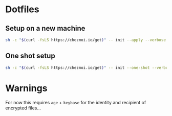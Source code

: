 # Dotfiles

## Setup on a new machine

```bash
sh -c "$(curl -fsLS https://chezmoi.io/get)" -- init --apply --verbose SnipyJulmy
```

## One shot setup

```bash
sh -c "$(curl -fsLS https://chezmoi.io/get)" -- init --one-shot --verbose SnipyJulmy
```

# Warnings

For now this requires `age` + `keybase` for the identity and recipient of encrypted files...

